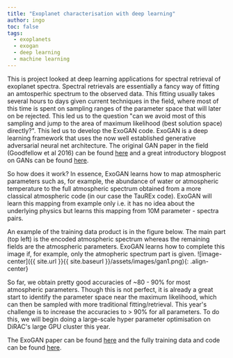 ```yaml
---
title: "Exoplanet characterisation with deep learning"
author: ingo
toc: false
tags:
  - exoplanets
  - exogan
  - deep learning
  - machine learning
---
```


This is project looked at deep learning applications for spectral retrieval of exoplanet spectra. Spectral retrievals are essentially a fancy way of fitting an amtosperhic spectrum to the observed data. This fitting usually takes several hours to days given current techniques in the field, where most of this time is spent on sampling ranges of the parameter space that will later on be rejected. This led us to the question "can we avoid most of this sampling and jump to the area of maximum likelihood (best solution space) directly?". This led us to develop the ExoGAN code. ExoGAN is a deep learning framework that uses the now well established generative adversarial neural net architecture. The original GAN paper in the field (Goodfellow et al 2016) can be found [here](https://papers.nips.cc/paper/5423-generative-adversarial-nets.pdf) and a great introductory blogpost on GANs can be found [here](https://towardsdatascience.com/generative-adversarial-networks-explained-34472718707a).

So how does it work? In essence, ExoGAN learns how to map atmospheric parameters such as, for example, the abundance of water or atmospheric temperature to the full atmospheric spectrum obtained from a more classical atmospheric code (in our case the TauREx code). ExoGAN will learn this mapping from example only i.e. it has no idea about the underlying physics but learns this mapping from 10M parameter - spectra pairs.  

An example of the training data product is in the figure below. The main part (top left) is the encoded atmospheric spectrum whereas the remaining fields are the atmospheric parameters. ExoGAN learns how to complete this image if, for example, only the atmopheric spectrum part is given.
![image-center]({{ site.url }}{{ site.baseurl }}/assets/images/gan1.png){: .align-center}

So far, we obtain pretty good accuracies of ~80 - 90% for most atmospheric parameters. Though this is not perfect, it is already a great start to identify the parameter space near the maximum likelihood, which can then be sampled with more traditional fitting/retrieval. This year's challenge is to increase the accuracies to > 90% for all parameters. To do this, we will begin doing a large-scale hyper parameter optimisation on DiRAC's large GPU cluster this year. 

The ExoGAN paper can be found [here](http://iopscience.iop.org/article/10.3847/1538-3881/aae77c) and the fully training data and code can be found [here](https://osf.io/6dxps/).
